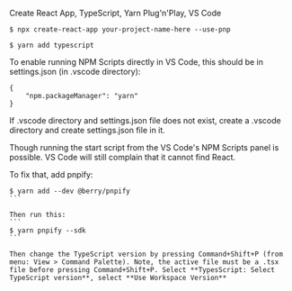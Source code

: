 Create React App, TypeScript, Yarn Plug'n'Play, VS Code

```
$ npx create-react-app your-project-name-here --use-pnp
```

```
$ yarn add typescript
```

To enable running NPM Scripts directly in VS Code, this should be in settings.json (in .vscode directory):

```
{
    "npm.packageManager": "yarn"
}
```

If .vscode directory and settings.json file does not exist, create a .vscode directory and create settings.json file in it.

Though running the start script from the VS Code's NPM Scripts panel is possible. VS Code will still complain that it cannot find React.

To fix that, add pnpify:

````
$ yarn add --dev @berry/pnpify
```

Then run this:
```
$ yarn pnpify --sdk
```

Then change the TypeScript version by pressing Command+Shift+P (from menu: View > Command Palette). Note, the active file must be a .tsx file before pressing Command+Shift+P. Select **TypesScript: Select TypeScript version**, select **Use Workspace Version**
````
